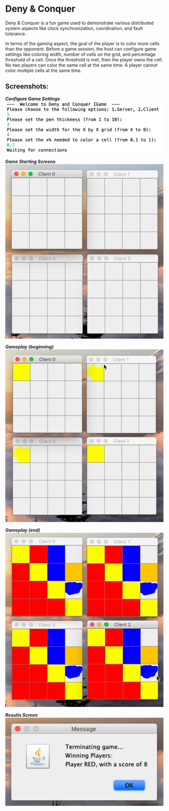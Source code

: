 # Deny & Conquer
Deny & Conquer is a fun game used to demonstrate various distributed system aspects like clock synchronization, coordination, and fault tolerance.

In terms of the gaming aspect, the goal of the player is to color more cells than the opponent. Before a game session, the host can configure game settings like coloring width, number of cells on the grid, and percentage threshold of a cell. Once the threshold is met, then the player owns the cell. No two players can color the same cell at the same time. A player cannot color multiple cells at the same time.

## Screenshots:
**_Configure Game Settings_**<br/>
<img src="screenshots/configuration.png" width=500>

**_Game Starting Screens_**<br/>
<img src="screenshots/startingscreen.png" width=500>

**_Gameplay (beginning)_**<br/>
<img src="screenshots/gamestart.gif" width=500>

**_Gameplay (end)_**<br/>
<img src="screenshots/gameend.gif" width=500>

**_Results Screen_**<br/>
<img src="screenshots/winningmessage.png" width=500>
